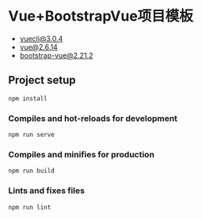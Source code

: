 <!--
ddddddddddd
 * @Descripttion: 
 * @version: 
 * @Author: ahao
 * @Date: 2021-11-10 22:08:12
 * @LastEditors: ahao
 * @LastEditTime: 2021-11-10 23:00:26
-->

# Vue+BootstrapVue项目模板

* vuecli@3.0.4
* vue@2.6.14
* bootstrap-vue@2.21.2

## Project setup
```
npm install
```

### Compiles and hot-reloads for development
```
npm run serve
```

### Compiles and minifies for production
```
npm run build
```

### Lints and fixes files
```
npm run lint
```

